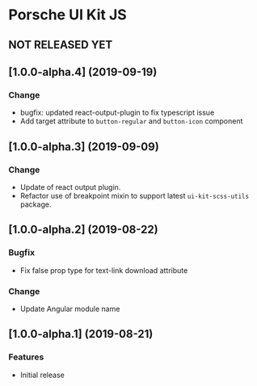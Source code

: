 # Porsche UI Kit JS

## NOT RELEASED YET

## [1.0.0-alpha.4] (2019-09-19)

### Change
* bugfix: updated react-output-plugin to fix typescript issue
* Add target attribute to `button-regular` and `button-icon` component


## [1.0.0-alpha.3] (2019-09-09)

### Change
* Update of react output plugin. 
* Refactor use of breakpoint mixin to support latest `ui-kit-scss-utils` package.


## [1.0.0-alpha.2] (2019-08-22)

### Bugfix
* Fix false prop type for text-link download attribute

### Change
* Update Angular module name


## [1.0.0-alpha.1] (2019-08-21)

### Features
* Initial release